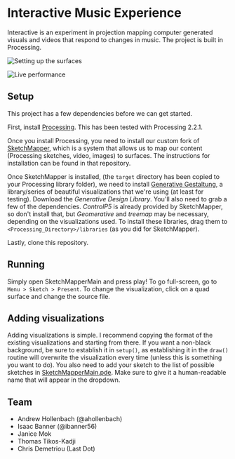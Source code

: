 # Interactive Music Experience
Interactive is an experiment in projection mapping computer generated visuals and videos that respond to changes in music. The project is built in Processing.

![Setting up the surfaces](https://raw.githubusercontent.com/ahollenbach/interactive/master/images/demo1.jpg)

![Live performance](https://raw.githubusercontent.com/ahollenbach/interactive/master/images/demo2.jpg)

## Setup
This project has a few dependencies before we can get started.

First, install [Processing](https://processing.org/download/?processing). This has been tested with Processing 2.2.1. 

Once you install Processing, you need to install our custom fork of [SketchMapper](https://github.com/ahollenbach/sketch-mapper), which is a system that allows us to map our content (Processing sketches, video, images) to surfaces. The instructions for installation can be found in that repository.

Once SketchMapper is installed, (the ```target``` directory has been copied to your Processing library folder), we need to install [Generative Gestaltung](http://www.generative-gestaltung.de/code#library), a library/series of beautiful visualizations that we're using (at least for testing). Download the _Generative Design Library_. You'll also need to grab a few of the dependencies. _ControlP5_ is already provided by SketchMapper, so don't install that, but _Geomerative_ and _treemap_ may be necessary, depending on the visualizations used. To install these libraries, drag them to ```<Processing_Directory>/libraries``` (as you did for SketchMapper).

Lastly, clone this repository.

## Running
Simply open SketchMapperMain and press play! To go full-screen, go to ```Menu > Sketch > Present```. To change the visualization, click on a quad surface and change the source file.

## Adding visualizations
Adding visualizations is simple. I recommend copying the format of the existing visualizations and starting from there. If you want a non-black background, be sure to establish it in ```setup()```, as establishing it in the ```draw()``` routine will overwrite the visualization every time (unless this is something you want to do). You also need to add your sketch to the list of possible sketches in [SketchMapperMain.pde](SketchMapperMain/SketchMapperMain.pde). Make sure to give it a human-readable name that will appear in the dropdown.


## Team
- Andrew Hollenbach (@ahollenbach)
- Isaac Banner (@ibanner56)
- Janice Mok
- Thomas Tikos-Kadji
- Chris Demetriou (Last Dot)
